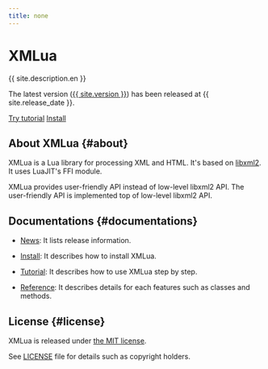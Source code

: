 ```yaml
---
title: none
---
```


<div class="jumbotron">
  <h1>XMLua</h1>
  <p>{{ site.description.en }}</p>
  <p>The latest version
     (<a href="news/#version-{{ site.version | replace:".", "-" }}">{{ site.version }}</a>)
     has been released at {{ site.release_date }}.
  </p>
  <p>
    <a href="tutorial/"
       class="btn btn-primary btn-lg"
       role="button">Try tutorial</a>
    <a href="install/"
       class="btn btn-primary btn-lg"
       role="button">Install</a>
  </p>
</div>

## About XMLua {#about}

XMLua is a Lua library for processing XML and HTML. It's based on [libxml2][libxml2]. It uses LuaJIT's FFI module.

XMLua provides user-friendly API instead of low-level libxml2 API. The user-friendly API is implemented top of low-level libxml2 API.

## Documentations {#documentations}

  * [News][news]: It lists release information.

  * [Install][install]: It describes how to install XMLua.

  * [Tutorial][tutorial]: It describes how to use XMLua step by step.

  * [Reference][reference]: It describes details for each features such as classes and methods.

## License {#license}

XMLua is released under [the MIT license][mit-license].

See [LICENSE][license] file for details such as copyright holders.

[libxml2]:http://xmlsoft.org/

[news]:news/

[install]:install/

[tutorial]:tutorial/

[reference]:reference/

[mit-license]:https://opensource.org/licenses/mit

[license]:https://github.com/clear-code/xmlua/blob/master/LICENSE
